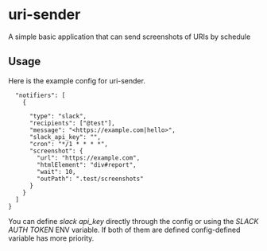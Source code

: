 # uri-sender
A simple basic application that can send screenshots of URIs by schedule 

## Usage
Here is the example config for uri-sender. 

```{
  "notifiers": [
    {

      "type": "slack",
      "recipients": ["@test"],
      "message": "<https://example.com|hello>",
      "slack_api_key": "",
      "cron": "*/1 * * * *",
      "screenshot": {
        "url": "https://example.com",
        "htmlElement": "div#report",
        "wait": 10,
        "outPath": ".test/screenshots"
      }
    }
  ]
}
```

You can define *slack api_key* directly through the config or using the *SLACK AUTH TOKEN* ENV variable. If both of them are defined config-defined variable has more priority. 
